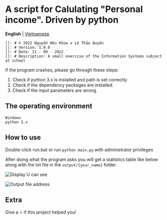# A script for Calulating "Personal income". Driven by python
**English** | [Vietnamese](https://github.com/kr4zym3nvn/tinh-thue-thu-nhap-ca-nhan/tree/vietnamese)
```
[]: # © 2022 Nguyễn Hữu Khoa x Lê Thảo Quyên
[]: # Version: 1.0.0
[]: # Date: 21 - 09 - 2022
[]: # Description: A small exercise of the Information Systems subject at school
```
If the program crashes, please go through these steps:
1. Check if python 3.x is installed and path is set correctly  
2. Check if the dependency packages are installed.  
3. Check if the input parameters are wrong.  


## The operating environment

```
Windows
python 3.x
```

## How to use

Double-click run.bat or run `python main.py` with administrator privileges

After doing what the program asks you will get a statistics table like below along with the txt file in the ```output/{your_name}``` folder

![Display U can see](https://img.upanh.tv/2022/09/21/image44af2b60639a8118.png "Display you can see after all")


![](https://img.upanh.tv/2022/09/21/image3a1dceed65d66f85.png "Output file address")

## Extra
Give a ⭐️ if this project helped you!

